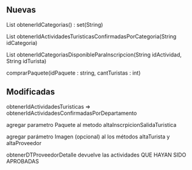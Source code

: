 ## Nuevas
  List<String> obtenerIdCategorias() : set(String)

  List<String> obtenerIdActividadesTuristicasConfirmadasPorCategoria(String idCategoria)  

  List<String> obtenerIdCategoriasDisponibleParaInscripcion(String idActividad, String idTurista)
  
  comprarPaquete(idPaquete : string, cantTuristas : int)

## Modificadas 
obtenerIdActividadesTuristicas => obtenerIdActividadesConfirmadasPorDepartamento

agregar parametro Paquete al metodo altaInscrpicionSalidaTuristica

agregar parámetro Imagen (opcional) al los métodos altaTurista y altaProveedor

obtenerDTProveedorDetalle devuelve las actividades QUE HAYAN SIDO APROBADAS

